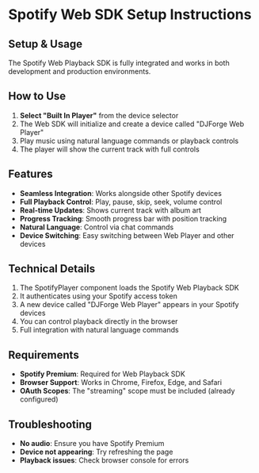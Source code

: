 # Spotify Web SDK Setup Instructions

## Setup & Usage

The Spotify Web Playback SDK is fully integrated and works in both development and production environments.

## How to Use

1. **Select "Built In Player"** from the device selector
2. The Web SDK will initialize and create a device called "DJForge Web Player"
3. Play music using natural language commands or playback controls
4. The player will show the current track with full controls

## Features

- **Seamless Integration**: Works alongside other Spotify devices
- **Full Playback Control**: Play, pause, skip, seek, volume control
- **Real-time Updates**: Shows current track with album art
- **Progress Tracking**: Smooth progress bar with position tracking
- **Natural Language**: Control via chat commands
- **Device Switching**: Easy switching between Web Player and other devices

## Technical Details

1. The SpotifyPlayer component loads the Spotify Web Playback SDK
2. It authenticates using your Spotify access token
3. A new device called "DJForge Web Player" appears in your Spotify devices
4. You can control playback directly in the browser
5. Full integration with natural language commands

## Requirements

- **Spotify Premium**: Required for Web Playback SDK
- **Browser Support**: Works in Chrome, Firefox, Edge, and Safari
- **OAuth Scopes**: The "streaming" scope must be included (already configured)

## Troubleshooting

- **No audio**: Ensure you have Spotify Premium
- **Device not appearing**: Try refreshing the page
- **Playback issues**: Check browser console for errors